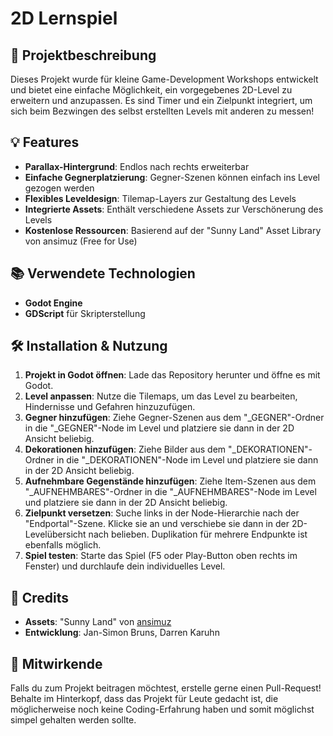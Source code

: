 # 2D Lernspiel

## 🌟 Projektbeschreibung
Dieses Projekt wurde für kleine Game-Development Workshops entwickelt und bietet eine einfache Möglichkeit, ein vorgegebenes 2D-Level zu erweitern und anzupassen.
Es sind Timer und ein Zielpunkt integriert, um sich beim Bezwingen des selbst erstellten Levels mit anderen zu messen!

## 💡 Features
- **Parallax-Hintergrund**: Endlos nach rechts erweiterbar
- **Einfache Gegnerplatzierung**: Gegner-Szenen können einfach ins Level gezogen werden
- **Flexibles Leveldesign**: Tilemap-Layers zur Gestaltung des Levels
- **Integrierte Assets**: Enthält verschiedene Assets zur Verschönerung des Levels
- **Kostenlose Ressourcen**: Basierend auf der "Sunny Land" Asset Library von ansimuz (Free for Use)

## 📚 Verwendete Technologien
- **Godot Engine**
- **GDScript** für Skripterstellung

## 🛠 Installation & Nutzung
1. **Projekt in Godot öffnen**: Lade das Repository herunter und öffne es mit Godot.
2. **Level anpassen**: Nutze die Tilemaps, um das Level zu bearbeiten, Hindernisse und Gefahren hinzuzufügen.
3. **Gegner hinzufügen**: Ziehe Gegner-Szenen aus dem "_GEGNER"-Ordner in die "_GEGNER"-Node im Level und platziere sie dann in der 2D Ansicht beliebig.
4. **Dekorationen hinzufügen**: Ziehe Bilder aus dem "_DEKORATIONEN"-Ordner in die "_DEKORATIONEN"-Node im Level und platziere sie dann in der 2D Ansicht beliebig.
5. **Aufnehmbare Gegenstände hinzufügen**: Ziehe Item-Szenen aus dem "_AUFNEHMBARES"-Ordner in die "_AUFNEHMBARES"-Node im Level und platziere sie dann in der 2D Ansicht beliebig.
6. **Zielpunkt versetzen**: Suche links in der Node-Hierarchie nach der "Endportal"-Szene. Klicke sie an und verschiebe sie dann in der 2D-Levelübersicht nach belieben. Duplikation für mehrere Endpunkte ist ebenfalls möglich.
7. **Spiel testen**: Starte das Spiel (F5 oder Play-Button oben rechts im Fenster) und durchlaufe dein individuelles Level.

## 🌟 Credits
- **Assets**: "Sunny Land" von [ansimuz](https://ansimuz.itch.io/sunny-land-pixel-game-art)
- **Entwicklung**: Jan-Simon Bruns, Darren Karuhn

## 👥 Mitwirkende
Falls du zum Projekt beitragen möchtest, erstelle gerne einen Pull-Request!
Behalte im Hinterkopf, dass das Projekt für Leute gedacht ist, die möglicherweise noch keine Coding-Erfahrung haben und somit möglichst simpel gehalten werden sollte.
